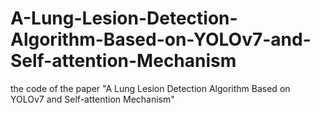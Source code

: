 # A-Lung-Lesion-Detection-Algorithm-Based-on-YOLOv7-and-Self-attention-Mechanism
the code of the paper "A Lung Lesion Detection Algorithm Based on YOLOv7 and Self-attention Mechanism"

